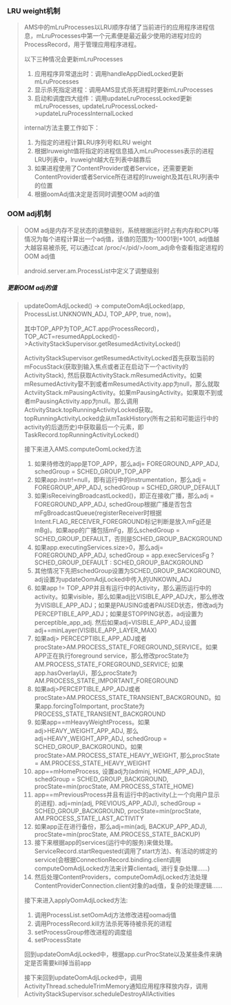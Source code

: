 ### LRU weight机制
> AMS中的mLruProcesses以LRU顺序存储了当前进行的应用程序进程信息，mLruProcesses中第一个元素便是最近最少使用的进程对应的ProcessRecord，用于管理应用程序进程。
>
>以下三种情况会更新mLruProcesses
> 1. 应用程序异常退出时：调用handleAppDiedLocked更新mLruProcesses
> 2. 显示杀死指定进程：调用AMS显式杀死进程时更新mLruProcesses
> 3. 启动和调度四大组件：调用updateLruProcessLocked更新mLruProcesses, updateLruProcessLocked->updateLruProcessInternalLocked
>
>internal方法主要工作如下：
> 1. 为指定的进程计算LRU序列号和LRU weight
> 2. 根据lruweight值将指定的进程信息插入mLruProcesses表示的进程LRU列表中，lruweight越大在列表中越靠后
> 3. 如果进程使用了ContentProvider或者Service，还需要更新ContentProvider或者Service所在进程的lruweight及其在LRU列表中的位置
> 4. 根据oomAdj值决定是否同时调整OOM adj的值

### OOM adj机制
> OOM adj是内存不足状态的调整级别，系统根据运行时占有内存和CPU等情况为每个进程计算出一个adj值，该值的范围为-10001到+1001, adj值越大越容易被杀死, 可以通过cat /proc/</pid/>/oom_adj命令查看指定进程的OOM adj值
>
> android.server.am.ProcessList中定义了调整级别

##### 更新OOM adj的值
> updateOomAdjLocked() -> computeOomAdjLocked(app, ProcessList.UNKNOWN_ADJ, TOP_APP, true, now)。
> 
> 其中TOP_APP为TOP_ACT.app(ProcessRecord)，TOP_ACT=resumedAppLocked()->ActivityStackSupervisor.getResumedActivityLocked()
>
>ActivityStackSupervisor.getResumedActivityLocked首先获取当前的mFocusStack(获取到输入焦点或者正在启动下一个activity的ActivityStack), 然后获取ActivityStack.mResumedActivity。如果mResumedActivity娶不到或者mResumedActivity.app为null，那么就取ActviityStack.mPausingActivity。如果mPausingActivity。如果取不到或者mPausingActivity.app为null。那么调用ActivityStack.topRunningActivityLocked获取。topRunningActivityLocked会从mTaskHistory(所有之前和可能运行中的activity的后退历史)中获取最后一个元素，即TaskRecord.topRunningActivityLocked()
>
>接下来进入AMS.computeOomLocked方法
> 1. 如果待修改的app是TOP_APP，那么adj= FOREGROUND_APP_ADJ, schedGroup = SCHED_GROUP_TOP_APP
> 2. 如果app.instr!=null，即有运行中的instrumentation，那么adj = FOREGROUP_APP_ADJ, schedGroup = SCHED_GROUP_DEFAULT
> 3. 如果isReceivingBroadcastLocked()，即正在接收广播，那么adj = FOREGROUND_APP_ADJ, schedGroup根据广播是否包含mFgBroadcastQueue(registerReceiver时根据Intent.FLAG_RECEIVER_FOREGROUND标记判断是放入mFg还是mBg)。如果app的广播包括mFg，那么schedGroup = SCHED_GROUP_DEFAULT，否则是SCHED_GROUP_BACKGROUND
> 4. 如果app.executingServices.size>0，那么adj= FOREGROUND_APP_ADJ, schedGroup = app.execServicesFg ? SCHED_GROUP_DEFAULT : SCHED_GROUP_BACKGROUND
> 5. 其他情况下先把schedGroup设置为SCHED_GROUP_BACKGROUND, adj设置为updateOomAdjLocked中传入的UNKOWN_ADJ
> 6. 如果app != TOP_APP并且有运行中的Activity，那么遍历运行中的activity。如果visible，那么如果adj比VISIBLE_APP_ADJ大，那么修改为VISIBLE_APP_ADJ；如果是PAUSING或者PAUSED状态，修改adj为PERCEPTIBLE_APP_ADJ；如果是STOPPING状态，adj设置为perceptible_app_adj. 然后如果adj=VISIBLE_APP_ADJ,设置adj+=minLayer(VISIBLE_APP_LAYER_MAX)
> 7. 如果adj> PERCECPTIBLE_APP_ADJ或者procState>AM.PROCESS_STATE_FOREGROUND_SERVICE。如果APP正在执行foreground service，那么修改procState为AM.PROCESS_STATE_FOREGROUND_SERVICE; 如果app.hasOverlayUi，那么procState为AM.PROCESS_STATE_IMPORTANT_FOREGROUND
> 8. 如果adj>PERCEPTIBLE_APP_ADJ或者procState>AM.PROCESS_STATE_TRANSIENT_BACKGROUND。如果app.forcingToImportant, procState为PROCESS_STATE_TRANSIENT_BACKGROUND
> 9. 如果app==mHeavyWeightProcess。如果adj>HEAVY_WEIGHT_APP_ADJ, 那么adj=HEAVY_WEIGHT_APP_ADJ, schedGroup = SCHED_GROUP_BACKGROUND。如果procState>AM.PROCESS_STATE_HEAVY_WEIGHT, 那么procState = AM.PROCESS_STATE_HEAVY_WEIGHT
> 10. app==mHomeProcess, 设置adj为(adminj, HOME_APP_ADJ), schedGroup = SCHED_GROUP_BACKGROUND, procState=min(procState, AM.PROCESS_STATE_HOME)
> 11. app==mPreviousProcess并且有运行中的activity(上一个向用户显示的进程). adj=min(adj, PREVIOUS_APP_ADJ), schedGroup = SCHED_GROUP_BACKGROUND, procState=min(procState, AM.PROCESS_STATE_LAST_ACTIVITY
> 12. 如果app正在进行备份，那么adj=min(adj, BACKUP_APP_ADJ), procState=min(procState, AM.PROCESS_STATE_BACKUP)
> 13. 接下来根据app的services(运行中的服务)来做处理。ServiceRecord.startRequested(调用了start方法)、有活动的绑定的service(会根据ConnectionRecord.binding.client调用computeOomAdjLocked方法来计算clientadj, 进行复杂处理……)
> 14. 然后处理ContentProviders，computeOomAdjLocked方法处理ContentProviderConnection.client对象的adj值，复杂的处理逻辑……
>
>接下来进入applyOomAdjLocked方法:
> 1. 调用ProcessList.setOomAdj方法修改进程oomadj值
> 2. 调用ProcessRecord.kill方法杀死等待被杀死的进程
> 3. setProcessGroup修改进程的调度组
> 4. setProcessState
>
>回到updateOomAdjLocked中，根据app.curProcState以及某些条件来确定是否需要kill掉当前app
>
>接下来回到updateOomAdjLocked中，调用ActivityThread.scheduleTrimMemory通知应用程序释放内存，调用ActivityStackSupervisor.scheduleDestroyAllActivities